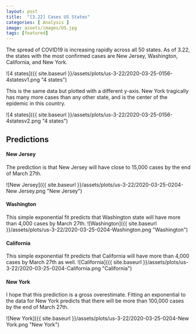 ```yaml
---
layout: post
title:  "[3.22] Cases US States"
categories: [ Analysis ]
image: assets/images/US.jpg
tags: [featured]
---
```


The spread of COVID19 is increasing rapidly across all 50 states. As of 3.22, the states with the most confirmed cases are New Jersey, Washington, California, and New York.


![4 states]({{ site.baseurl }}/assets/plots/us-3-22/2020-03-25-0156-4statesv1.png "4 states")

This is the same data but plotted with a different y-axis. New York tragically has many more cases than any other state, and is the center of the epidemic in this country.

![4 states]({{ site.baseurl }}/assets/plots/us-3-22/2020-03-25-0156-4statesv2.png "4 states")

## Predictions

#### New Jersey

The prediction is that New Jersey will have close to 15,000 cases by the end of March 27th.

![New Jersey]({{ site.baseurl }}/assets/plots/us-3-22/2020-03-25-0204-New Jersey.png "New Jersey")

#### Washington
This simple exponential fit predicts that Washington state will have more than 4,000 cases by March 27th.
![Washington]({{ site.baseurl }}/assets/plots/us-3-22/2020-03-25-0204-Washington.png "Washington")

#### California
This simple exponential fit predicts that California will have more than 4,000 cases by March 27th as well.
![California]({{ site.baseurl }}/assets/plots/us-3-22/2020-03-25-0204-California.png "California")

#### New York

I hope that this prediction is a gross overestimate. Fitting an exponential to the data for New York predicts that there will be more than 100,000 cases by the end of March 27th.

![New York]({{ site.baseurl }}/assets/plots/us-3-22/2020-03-25-0204-New York.png "New York")

